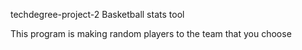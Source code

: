 techdegree-project-2
Basketball stats tool

This program is making random players to the team that you choose
